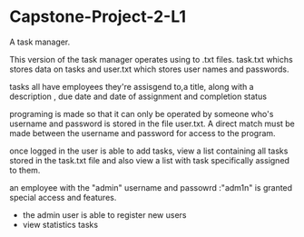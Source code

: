 # Capstone-Project-2-L1

A task manager.

This version of the task manager operates using to .txt files.
task.txt whichs stores data on tasks and user.txt which stores user names and passwords.

tasks all have employees they're assisgend to,a title, along with a description , due date and date of assignment and completion status

programing is made so that it can only be operated by someone who's username and password is 
stored in the file user.txt. A direct match must be made between the username and password for 
access to the program.

once logged in the user is able to add tasks, view a list containing all tasks stored in the task.txt file and also view a list with task specifically assigned to them.

an employee with the "admin" username and passowrd :"adm1n" is granted special access and features.

* the admin user is able to register new users
* view statistics tasks

